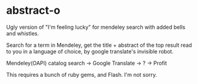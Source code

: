 abstract-o
==========

Ugly version of "I'm feeling lucky" for mendeley search with added bells and whistles.

Search for a term in Mendeley, get the title + abstract of the top result read to you in a
language of choice, by google translate's invisible robot.

Mendeley(OAPI) catalog search -> Google Translate -> ? -> Profit

This requires a bunch of ruby gems, and Flash. I'm not sorry.
